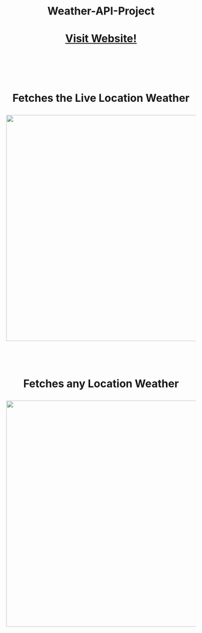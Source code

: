 <h1 align = 'center'>Weather-API-Project<h1/>
 <p align = 'center'><a href="https://gorgeous-bombolone-bb93a1.netlify.app">Visit Website!</a><p/>
  <br>
  <br>
  <p align = 'center'>Fetches the Live Location Weather<p/>
<div align = 'center'>
  <img src = 'login.png' height = 600>
  <div/>
  <br>
  <br>
      <p align = 'center'>Fetches any Location Weather<p/>
<div align = 'center'>
  <img src = 'fetched.png' height = 600>
  <div/>

